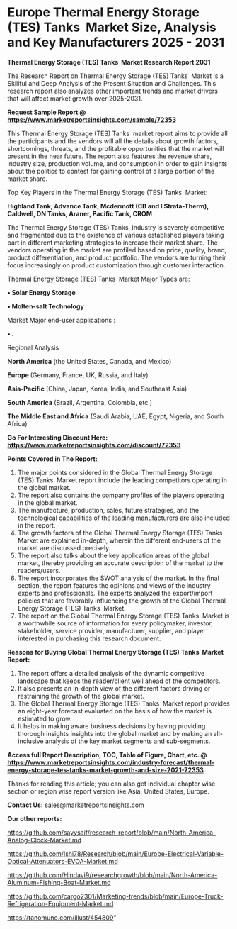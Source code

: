# Europe Thermal Energy Storage (TES) Tanks  Market Size, Analysis and Key Manufacturers 2025 - 2031

<strong>Thermal Energy Storage (TES) Tanks  Market Research Report 2031</strong>

The Research Report on Thermal Energy Storage (TES) Tanks  Market is a Skillful and Deep Analysis of the Present Situation and Challenges. This research report also analyzes other important trends and market drivers that will affect market growth over 2025-2031.

<strong>Request Sample Report @ <a href=https://www.marketreportsinsights.com/sample/72353>https://www.marketreportsinsights.com/sample/72353</a></strong>

This Thermal Energy Storage (TES) Tanks  market report aims to provide all the participants and the vendors will all the details about growth factors, shortcomings, threats, and the profitable opportunities that the market will present in the near future. The report also features the revenue share, industry size, production volume, and consumption in order to gain insights about the politics to contest for gaining control of a large portion of the market share.

Top Key Players in the Thermal Energy Storage (TES) Tanks  Market:

<strong>Highland Tank, Advance Tank, Mcdermott (CB and I Strata-Therm), Caldwell, DN Tanks, Araner, Pacific Tank, CROM</strong>

The Thermal Energy Storage (TES) Tanks  Industry is severely competitive and fragmented due to the existence of various established players taking part in different marketing strategies to increase their market share. The vendors operating in the market are profiled based on price, quality, brand, product differentiation, and product portfolio. The vendors are turning their focus increasingly on product customization through customer interaction.

Thermal Energy Storage (TES) Tanks  Market Major Types are:

<strong>• Solar Energy Storage

• Molten-salt Technology</strong>

Market Major end-user applications :

<strong>• .</strong>

Regional Analysis

</u><strong><b>North America</b></strong> (the United States, Canada, and Mexico)

<strong><b>Europe </b></strong>(Germany, France, UK, Russia, and Italy)

<strong><b>Asia-Pacific</b></strong> (China, Japan, Korea, India, and Southeast Asia)

<strong><b>South America</b></strong> (Brazil, Argentina, Colombia, etc.)

<strong><b>The Middle East and Africa</b></strong> (Saudi Arabia, UAE, Egypt, Nigeria, and South Africa)

<strong>Go For Interesting Discount Here: <a href=https://www.marketreportsinsights.com/discount/72353>https://www.marketreportsinsights.com/discount/72353</a></strong>

<strong>Points Covered in The Report:</strong>
<ol>
  <li>The major points considered in the Global Thermal Energy Storage (TES) Tanks  Market report include the leading competitors operating in the global market.</li>
  <li>The report also contains the company profiles of the players operating in the global market.</li>
  <li>The manufacture, production, sales, future strategies, and the technological capabilities of the leading manufacturers are also included in the report.</li>
  <li>The growth factors of the Global Thermal Energy Storage (TES) Tanks  Market are explained in-depth, wherein the different end-users of the market are discussed precisely.</li>
  <li>The report also talks about the key application areas of the global market, thereby providing an accurate description of the market to the readers/users.</li>
  <li>The report incorporates the SWOT analysis of the market. In the final section, the report features the opinions and views of the industry experts and professionals. The experts analyzed the export/import policies that are favorably influencing the growth of the Global Thermal Energy Storage (TES) Tanks  Market.</li>
  <li>The report on the Global Thermal Energy Storage (TES) Tanks  Market is a worthwhile source of information for every policymaker, investor, stakeholder, service provider, manufacturer, supplier, and player interested in purchasing this research document.</li>
</ol>
<strong>Reasons for Buying Global Thermal Energy Storage (TES) Tanks  Market Report:</strong>

<ol>
  <li>The report offers a detailed analysis of the dynamic competitive landscape that keeps the reader/client well ahead of the competitors.</li>
  <li>It also presents an in-depth view of the different factors driving or restraining the growth of the global market.</li>
  <li>The Global Thermal Energy Storage (TES) Tanks  Market report provides an eight-year forecast evaluated on the basis of how the market is estimated to grow.</li>
  <li>It helps in making aware business decisions by having providing thorough insights insights into the global market and by making an all-inclusive analysis of the key market segments and sub-segments.</li>
</ol>
<strong>Access full Report Description, TOC, Table of Figure, Chart, etc. @ <a href=https://www.marketreportsinsights.com/industry-forecast/thermal-energy-storage-tes-tanks-market-growth-and-size-2021-72353>https://www.marketreportsinsights.com/industry-forecast/thermal-energy-storage-tes-tanks-market-growth-and-size-2021-72353</a></strong>


Thanks for reading this article; you can also get individual chapter wise section or region wise report version like Asia, United States, Europe.

<strong>Contact Us:</strong>
sales@marketreportsinsights.com

<strong>Our other reports:</strong>

<a href=https://github.com/sayysaif/research-report/blob/main/North-America-Analog-Clock-Market.md>https://github.com/sayysaif/research-report/blob/main/North-America-Analog-Clock-Market.md</a>

<a href=https://github.com/Ishi78/Research/blob/main/Europe-Electrical-Variable-Optical-Attenuators-EVOA-Market.md>https://github.com/Ishi78/Research/blob/main/Europe-Electrical-Variable-Optical-Attenuators-EVOA-Market.md</a>

<a href=https://github.com/Hindavi9/researchgrowth/blob/main/North-America-Aluminum-Fishing-Boat-Market.md>https://github.com/Hindavi9/researchgrowth/blob/main/North-America-Aluminum-Fishing-Boat-Market.md</a>

<a href=https://github.com/cargo2301/Marketing-trends/blob/main/Europe-Truck-Refrigeration-Equipment-Market.md>https://github.com/cargo2301/Marketing-trends/blob/main/Europe-Truck-Refrigeration-Equipment-Market.md</a>

<a href=https://tanomuno.com/illust/454809>https://tanomuno.com/illust/454809</a>"
